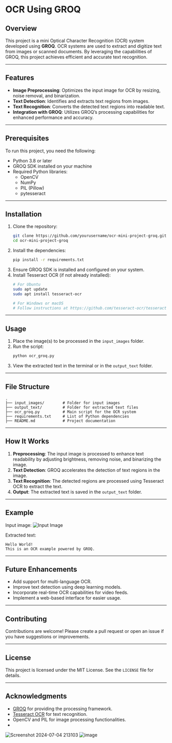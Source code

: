 # OCR Using GROQ

## Overview
This project is a mini Optical Character Recognition (OCR) system developed using **GROQ**. OCR systems are used to extract and digitize text from images or scanned documents. By leveraging the capabilities of GROQ, this project achieves efficient and accurate text recognition.

---

## Features
- **Image Preprocessing**: Optimizes the input image for OCR by resizing, noise removal, and binarization.
- **Text Detection**: Identifies and extracts text regions from images.
- **Text Recognition**: Converts the detected text regions into readable text.
- **Integration with GROQ**: Utilizes GROQ’s processing capabilities for enhanced performance and accuracy.

---

## Prerequisites
To run this project, you need the following:
- Python 3.8 or later
- GROQ SDK installed on your machine
- Required Python libraries:
  - OpenCV
  - NumPy
  - PIL (Pillow)
  - pytesseract

---

## Installation
1. Clone the repository:
   ```bash
   git clone https://github.com/yourusername/ocr-mini-project-groq.git
   cd ocr-mini-project-groq
   ```
2. Install the dependencies:
   ```bash
   pip install -r requirements.txt
   ```
3. Ensure GROQ SDK is installed and configured on your system.
4. Install Tesseract OCR (if not already installed):
   ```bash
   # For Ubuntu
   sudo apt update
   sudo apt install tesseract-ocr

   # For Windows or macOS
   # Follow instructions at https://github.com/tesseract-ocr/tesseract
   ```

---

## Usage
1. Place the image(s) to be processed in the `input_images` folder.
2. Run the script:
   ```bash
   python ocr_groq.py
   ```
3. View the extracted text in the terminal or in the `output_text` folder.

---

## File Structure
```
.
├── input_images/        # Folder for input images
├── output_text/         # Folder for extracted text files
├── ocr_groq.py          # Main script for the OCR system
├── requirements.txt     # List of Python dependencies
├── README.md            # Project documentation
```

---

## How It Works
1. **Preprocessing**: The input image is processed to enhance text readability by adjusting brightness, removing noise, and binarizing the image.
2. **Text Detection**: GROQ accelerates the detection of text regions in the image.
3. **Text Recognition**: The detected regions are processed using Tesseract OCR to extract the text.
4. **Output**: The extracted text is saved in the `output_text` folder.

---

## Example
Input image:
![Input Image](./examples/sample_input.jpg)

Extracted text:
```
Hello World!
This is an OCR example powered by GROQ.
```

---

## Future Enhancements
- Add support for multi-language OCR.
- Improve text detection using deep learning models.
- Incorporate real-time OCR capabilities for video feeds.
- Implement a web-based interface for easier usage.

---

## Contributing
Contributions are welcome! Please create a pull request or open an issue if you have suggestions or improvements.

---

## License
This project is licensed under the MIT License. See the `LICENSE` file for details.

---

## Acknowledgments
- [GROQ](https://groq.com) for providing the processing framework.
- [Tesseract OCR](https://github.com/tesseract-ocr/tesseract) for text recognition.
- OpenCV and PIL for image processing functionalities.
- 
![Screenshot 2024-07-04 213103](https://github.com/user-attachments/assets/c2de14ee-1450-4176-8528-0ef81041baa7)
![image](https://github.com/user-attachments/assets/cdd8357c-103a-47a8-a721-b372b87c0e18)
